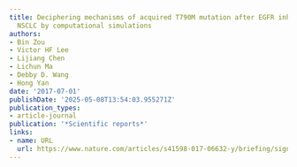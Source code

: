 ```yaml
---
title: Deciphering mechanisms of acquired T790M mutation after EGFR inhibitors for
  NSCLC by computational simulations
authors:
- Bin Zou
- Victor HF Lee
- Lijiang Chen
- Lichun Ma
- Debby D. Wang
- Hong Yan
date: '2017-07-01'
publishDate: '2025-05-08T13:54:03.955271Z'
publication_types:
- article-journal
publication: '*Scientific reports*'
links:
- name: URL
  url: https://www.nature.com/articles/s41598-017-06632-y/briefing/signup
---
```

